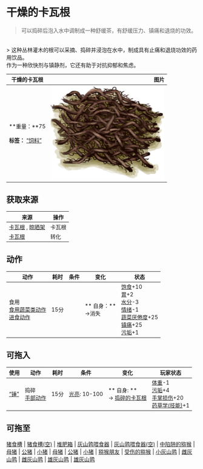 # 干燥的卡瓦根  
> 可以捣碎后泡入水中调制成一种舒缓茶，有舒缓压力、镇痛和退烧的功效。  
<br>  
> 这种丛林灌木的根可以采摘、捣碎并浸泡在水中，制成具有止痛和退烧功效的药用饮品。<br>作为一种欣快剂与镇静剂，它还有助于对抗抑郁和焦虑。  
  
  干燥的卡瓦根  |   图片   
 ----  |  ----:   
 **重量：**75<br><br>**标签：**	[“饲料”](tag_Feed.md)  |  <img decoding="async" src="Sprite/KavaRoots.png" href="a.md" style="max-width:300px;max-height:300px;">   
  
## 获取来源  
来源  |  操作  
----  |  ----  
[卡瓦根](KavaRoot.md) , [晾晒架](DryingRack.md)  |  卡瓦根  
[卡瓦根](KavaRoot.md)  |  转化  
## 动作  
动作  |  耗时  |  条件  |  变化  |  状态  
----  |  ----  |  ----  |  ----  |  ----  
食用<br>[食用蔬菜类动作](VegetarianAction.md)<br>[进食动作](EatingAction.md)  |  15分  |    |  ** 自身：**<br>→消失  |  [饱食](Satiation.md)+10<br>[胃](Stomach.md)+2<br>[水分](Hydration.md)-3<br>[情绪](Morale.md)-1<br>[蔬菜<nobr>厌倦度</nobr>](SaturationVegetables.md)+25<br>[镇痛](Analgesia.md)+25<br>[污垢](Filth.md)+1  
## 可拖入  
使用  |  动作  |  耗时  |  条件  |  变化  |  玩家状态  
----  |  ----  |  ----  |  ----  |  ----  |  ----  
[“锤”](tag_Hammer.md)  |  捣碎<br>[手部动作](HandAction.md)  |  15分  |  [光亮](Light.md): 10-100  |  ** 自身: **<br>→ [捣碎的卡瓦根](KavaRootGround.md)  |  [体重](Weight.md)-1<br>[污垢](Filth.md)+4<br>[手掌损伤](HandDamage.md)+20<br>[药草学(技能)](Skill_Herbology.md)+1  
## 可拖至  
[猪食槽](BoarFeeder.md) | [猪食槽(空)](BoarFeederEmpty.md) | [堆肥箱](CompostBin.md) | [灰山鹑喂食器](PartridgeFeeder.md) | [灰山鹑喂食器(空)](PartridgeFeederEmpty.md) | [中陷阱的猕猴](CageTrapMacaque.md) | [母猪](BoarEnclosureFemale.md) | [公猪](BoarEnclosureMale.md) | [小猪](BoarEnclosurePiglet.md) | [母猪](BoarTiedFemale.md) | [公猪](BoarTiedMale.md) | [小猪](BoarTiedPiglet.md) | [猕猴朋友](MacaqueFriend.md) | [受伤的猕猴](MacaqueWounded.md) | [小灰山鹑](PartridgeChick.md) | [雌灰山鹑](PartridgeFemaleEnclosure.md) | [雌灰山鹑](PartridgeFemaleLive.md) | [雄灰山鹑](PartridgeMaleEnclosure.md) | [雄灰山鹑](PartridgeMaleLive.md)  


<script>document.title="干燥的卡瓦根 - 卡牌生存百科 Card Survival Wiki";</script>